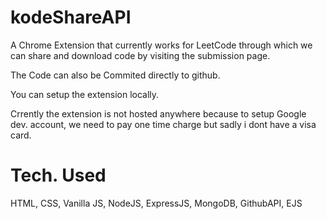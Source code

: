 # kodeShareAPI

A Chrome Extension that currently works for LeetCode through
which we can share and download code by visiting the submission
page.

The Code can also be Commited directly to github.

You can setup the extension locally.

Crrently the extension is not hosted anywhere because to setup
Google dev. account, we need to pay one time charge but sadly
i dont have a visa card.

# Tech. Used

HTML, CSS, Vanilla JS, NodeJS, ExpressJS, MongoDB, GithubAPI, EJS

